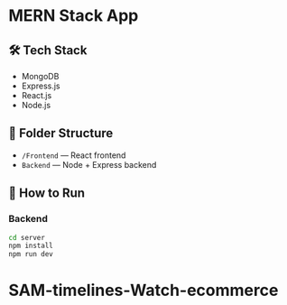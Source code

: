 # MERN Stack App

## 🛠 Tech Stack

- MongoDB
- Express.js
- React.js
- Node.js

## 📂 Folder Structure

- `/Frontend` — React frontend
- `Backend` — Node + Express backend

## 🚀 How to Run

### Backend

```bash
cd server
npm install
npm run dev
```
# SAM-timelines-Watch-ecommerce
